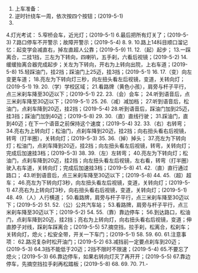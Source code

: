 1. 上车准备：
2. 逆时针绕车一周，依次按四个按钮；(2019-5-1)
3. 
4.灯光考试：
5.窄桥会车，近光灯；(2019-5-1)
6.最后把所有灯关了；(2019-5-3)
7.路口停车不开警示；故障开警示；(2019-5-4)
8.
9.
10.路上14科目顺口溜记忆：起变学会减直右，掉左直超人公靠；(2019-5-9)
11.
12.（起）起步；
13.一踩离合，二挂1挡，三左为下转向，四喇叭，五手刹，六看后视镜；(2019-5-2)
14.缓缓抬离合器完成起步；关左为下转向，开右为上转向出院，上右车道；(2019-5-8)
15.轻踩油门，挂2挡；踩油门上25迈，挂3挡；(2019-5-1)
16.
17.（变）向左变更车道；
18.亮左为下转向灯三秒，向左扭头看左后视镜，变道，关转向灯；(2019-5-1)
19.
20.（学）学校区域；
21.看路牌（黄色小孩），肩旁与杆子平行，点三米刹车降至30迈以下；(2019-5-1)
22.
23.（会）会车；
24.听到语音后，点三米刹车降至30迈以下；(2019-5-1)
25.
26.（减）减加档；
27.听到语音后，松油门，点刹车降到20迈，挂2挡；(2019-5-4)
28.听到语音后，踩油门加到25迈，挂3挡；踩油门加到40迈；(2019-5-8)
29.
30.（直）直线行驶；
31.踩油门，直到40迈；在下一个语音之前保持这个速度；(2019-5-4)
32.
33.（右）右转弯；
34.亮右为上转向灯；松油门，点刹车降到20迈，挂2挡；向右扭头看右后视镜，转弯（打半圈），关转向灯；(2019-5-3)
35.
36.（掉）掉头；
37.亮左为下转向灯；松油门，点刹车降到20迈，挂2挡；向左扭头看左后视镜，转弯，关转向灯；完成后加速挂3档；(2019-5-3)
38.
39.（左）左转弯；
40.亮左为下转向灯；松油门，点刹车降到20迈，挂2挡；向左扭头看左后视镜，左右看，转弯（打半圈）驶入右车道，关转向灯；完成后加速挂3档；(2019-5-8)
41.
42.（直）直行通过路口；
43.听到语音后，点三米刹车降至30迈以下；(2019-5-8)
44.
45.（超）超车；
46.亮左为下转向灯3秒，向左扭头看左后视镜，变道，关转向灯；(2019-5-1)
47.亮右为上转向灯3秒，向右扭头看右后视镜，变道，关转向灯；(2019-5-1)
48.
49.（人）人行横道；
50.看路牌，肩旁与杆子平行，点三米刹车降至30迈以下；(2019-5-2)
51.
52.（公）公共汽车站；
53.看路牌，肩旁与杆子平行，点三米刹车降至30迈以下；(2019-5-2)
54.
55.（靠）靠边停车；
56.到达路口，松油门，点刹车降到20迈，挂2挡；亮右为上转向灯，向右扭头看右后视镜，变道；伸直脖子对线，踩刹车踩离合；(2019-5-5)
57.摘空挡，拉手刹，松离合，松刹车；关转向灯，熄火；松安全带，开关一下车门；(2019-5-1)
58.
59.
60.
61.注意事项：
62.路况复杂时松开油门；(2019-5-2)
63.减挡前一定要点刹车到20迈；(2019-5-3)
64.3挡不能低于20迈；2挡不限时不限速；(2019-5-4)
65.不要忘了熄火；(2019-5-3)
66.靠边停车，如果右转向灯灭了再开开；(2019-5-5)
67.靠边停车，先摘空挡拉手刹再松踏板；(2019-5-8)
68.
69.
70.
71.-